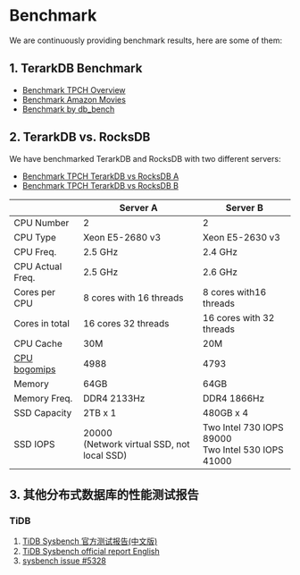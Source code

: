 # Benchmark

We are continuously providing benchmark results, here are some of them:

## 1. TerarkDB Benchmark

- [Benchmark TPCH Overview](Benchmark-TPCH-Overview.html)
- [Benchmark Amazon Movies](Benchmark-Amazon-Movies.html)
- [Benchmark by db_bench](Benchmark-by-db_bench.html)

## 2. TerarkDB vs. RocksDB
We have benchmarked TerarkDB and RocksDB with two different servers:

- [Benchmark TPCH TerarkDB vs RocksDB A](Benchmark-TPCH-TerarkDB-vs-RocksDB-A.html)
- [Benchmark TPCH TerarkDB vs RocksDB B](Benchmark-TPCH-TerarkDB-vs-RocksDB-B.html)

|   | Server A               | Server B                   |
|---|------------------------|----------------------------|
| CPU Number                                                         | 2                                         | 2                                                |
| CPU Type                                                           | Xeon E5-2680 v3                           | Xeon E5-2630 v3                                  |
| CPU Freq.                                                          | 2.5 GHz                                   | 2.4 GHz                                          |
| CPU Actual Freq.                                                   | 2.5 GHz                                   | 2.6 GHz                                          |
| Cores per CPU                                                      | 8 cores with 16 threads                   | 8 cores with16 threads                           |
| Cores in total                                                     | 16 cores 32 threads                       | 16 cores with 32 threads                         |
| CPU Cache                                                          | 30M                                       | 20M                                              |
| [CPU bogomips](http://www.cnblogs.com/youngerchina/p/5624439.html) | 4988                                      | 4793                                             |
| Memory                                                             | 64GB                                      | 64GB                                             |
| Memory Freq.                                                       | DDR4 2133Hz                               | DDR4 1866Hz                                      |
| SSD Capacity                                                       | 2TB x 1                                   | 480GB x 4                                        |
| SSD IOPS                                       | 20000<br/>(Network virtual SSD, not local SSD) | Two Intel 730 IOPS 89000<br/>Two Intel 530 IOPS 41000 |

## 3. 其他分布式数据库的性能测试报告
### TiDB
1. [TiDB Sysbench 官方测试报告(中文版)](https://github.com/pingcap/docs-cn/blob/master/benchmark/sysbench.md)
1. [TiDB Sysbench official report English](https://github.com/pingcap/docs/blob/master/benchmark/sysbench.md)
1. [sysbench issue #5328](https://github.com/pingcap/tidb/issues/5328)
